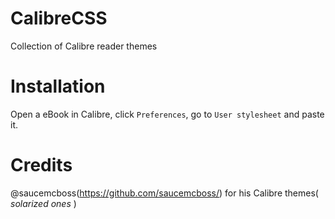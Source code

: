 # CalibreCSS
Collection of Calibre reader themes

# Installation
Open a eBook in Calibre, click `Preferences`, go to `User stylesheet` and paste it.

# Credits
@saucemcboss(https://github.com/saucemcboss/) for his Calibre themes( *solarized ones* )
